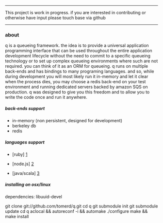***************************************************************************************

This project is work in progress. if you are interested in contributing or otherwise have input
please touch base via github

***************************************************************************************

### about

q is a queueing framework. the idea is to provide a universal application programming interface that can be used throughout the entire
application development lifecycle without the need to commit to a specific queueing technology or to set up complex queueing environments 
where such are not required. you can think of it as an ORM for queueing. q runs on multiple back-ends and has bindings to many 
programing languages. and so, while during development you will most likely run it in-memory and let it clear when the process dies, 
you may choose a redis back-end on your test environment and running dedicated servers backed by amazon SQS on production. q was designed to 
give you this freedom and to allow you to write the code once and run it anywhere.

##### back-ends support
* in-memory (non persistent, designed for development)
* berkeley db
* redis

##### languages support
* [ruby] [1]
* [node.js] [2]
* [java/scala] [3]

  [1]: https://github.com/tomerd/q-ruby-binding        "ruby"
  [2]: https://github.com/tomerd/q-node-binding        "node.js"
  [3]: https://github.com/tomerd/q-java-binding        "java/scala"

##### installing on osx/linux
dependencies: libuuid-devel

git clone git://github.com/tomerd/q.git
cd q
git submodule init
git submodule update
cd q
aclocal && autoreconf -i && automake
./configure
make && make install

